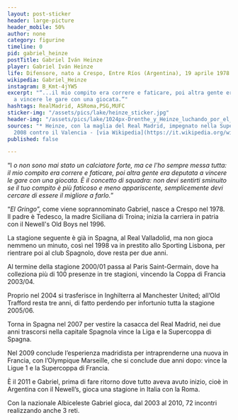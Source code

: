 ```yaml
---
layout: post-sticker
header: large-picture
header_mobile: 50%
author: none
category: figurine
timeline: 0
pid: gabriel_heinze
postTitle: Gabriel Iván Heinze
player: Gabriel Iván Heinze
life: Difensore, nato a Crespo, Entre Ríos (Argentina), 19 aprile 1978
wikipedia: Gabriel_Heinze
instagram: B_Kmt-4jYW5
excerpt: "“...il mio compito era correre e faticare, poi altra gente era deputata
  a vincere le gare con una giocata.”"
hashtags: RealMadrid, ASRoma,PSG,MUFC
sticker-img: "/assets/pics/lake/heinze_sticker.jpg"
header-img: "/assets/pics/lake/1024px-Drenthe_y_Heinze_luchando_por_el_balón.jpg"
sources: "* Heinze, con la maglia del Real Madrid, impegnato nella Supercoppa di Spagna
  2008 contro il Valencia - [via Wikipedia](https://it.wikipedia.org/wiki/Gabriel_Heinze#/media/File:Drenthe_y_Heinze_luchando_por_el_bal%C3%B3n.jpg)"
published: false

---
```

“I _o non sono mai stato un calciatore forte, ma ce l'ho sempre messa tutta: il mio compito era correre e faticare, poi altra gente era deputata a vincere le gare con una giocata. È il concetto di squadra: non devi sentirti sminuito se il tuo compito è più faticoso e meno appariscente, semplicemente devi cercare di essere il migliore a farlo._”

“_El Gringo_”, come viene soprannominato Gabriel, nasce a Crespo nel 1978.  
Il padre è Tedesco, la madre Siciliana di Troina; inizia la carriera in patria con il Newell's Old Boys nel 1996.

La stagione seguente è già in Spagna, al Real Valladolid, ma non gioca nemmeno un minuto, così nel 1998 va in prestito allo Sporting Lisbona, per rientrare poi al club Spagnolo, dove resta per due anni.

Al termine della stagione 2000/01 passa al Paris Saint-Germain, dove ha colleziona più di 100 presenze in tre stagioni, vincendo la Coppa di Francia 2003/04.

Proprio nel 2004 si trasferisce in Inghilterra al Manchester United; all’Old Trafford resta tre anni, di fatto perdendo per infortunio tutta la stagione 2005/06.

Torna in Spagna nel 2007 per vestire la casacca del Real Madrid, nei due anni trascorsi nella capitale Spagnola vince la Liga e la Supercoppa di Spagna.

Nel 2009 conclude l’esperienza madridista per intraprenderne una nuova in Francia, con l’Olympique Marseille, che si conclude due anni dopo: vince la Ligue 1 e la Supercoppa di Francia.

È il 2011 e Gabriel, prima di fare ritorno dove tutto aveva avuto inizio, cioè in Argentina con il Newell’s, gioca una stagione in Italia con la Roma.

  
Con la nazionale Albiceleste Gabriel gioca, dal 2003 al 2010, 72 incontri realizzando anche 3 reti.